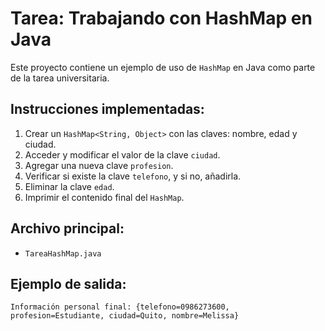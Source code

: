 # Tarea: Trabajando con HashMap en Java

Este proyecto contiene un ejemplo de uso de `HashMap` en Java como parte de la tarea universitaria.

## Instrucciones implementadas:

1. Crear un `HashMap<String, Object>` con las claves: nombre, edad y ciudad.
2. Acceder y modificar el valor de la clave `ciudad`.
3. Agregar una nueva clave `profesion`.
4. Verificar si existe la clave `telefono`, y si no, añadirla.
5. Eliminar la clave `edad`.
6. Imprimir el contenido final del `HashMap`.

## Archivo principal:

* `TareaHashMap.java`

## Ejemplo de salida:

```
Información personal final: {telefono=0986273600, profesion=Estudiante, ciudad=Quito, nombre=Melissa}
```
